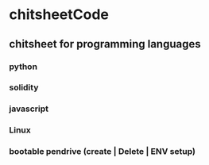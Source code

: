 # chitsheetCode
## chitsheet for programming languages
### python
### solidity
### javascript
### Linux 
### bootable pendrive (create | Delete | ENV setup)

